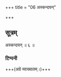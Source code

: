 +++
title = "06 अस्कन्दयन्"

+++
## सूत्रम्
अस्कन्दयन् ॥ ६ ॥
### टिप्पनी
+++(अग्रे व्याख्यातम्।)+++
